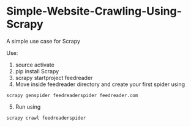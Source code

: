 # Simple-Website-Crawling-Using-Scrapy
A simple use case for Scrapy

Use:
1. source activate
2. pip install Scrapy
3. scrapy startproject feedreader
4. Move inside feedreader directory and create your first spider using

`scrapy genspider feedreaderspider feedreader.com`

5. Run using

`scrapy crawl feedreaderspider`